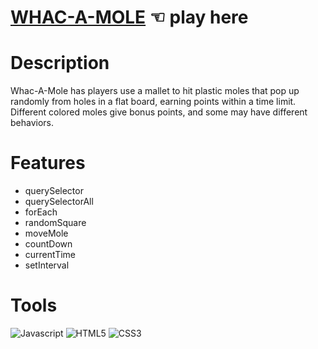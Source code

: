 # [WHAC-A-MOLE](https://guavalines.github.io/Whac-a-mole/) ☜ play here

# Description
Whac-A-Mole has players use a mallet to hit plastic moles that pop up randomly from holes in a flat board, earning points within a time limit. Different colored moles give bonus points, and some may have different behaviors.

# Features
- querySelector
- querySelectorAll
- forEach
- randomSquare
- moveMole
- countDown
- currentTime
- setInterval


# Tools

![Javascript](https://img.shields.io/badge/JavaScript-323330?style=for-the-badge&logo=javascript&logoColor=F7DF1E)
![HTML5](https://img.shields.io/badge/HTML5-E34F26?style=for-the-badge&logo=html5&logoColor=white)
![CSS3](https://img.shields.io/badge/CSS3-1572B6?style=for-the-badge&logo=css3&logoColor=white)
